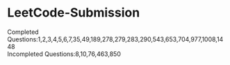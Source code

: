 # LeetCode-Submission

Completed Questions:1,2,3,4,5,6,7,35,49,189,278,279,283,290,543,653,704,977,1008,1448  
Incompleted Questions:8,10,76,463,850
